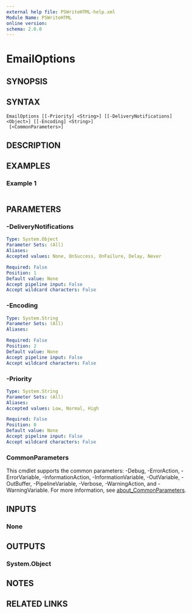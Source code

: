 ```yaml
---
external help file: PSWriteHTML-help.xml
Module Name: PSWriteHTML
online version:
schema: 2.0.0
---
```


# EmailOptions

## SYNOPSIS


## SYNTAX

```
EmailOptions [[-Priority] <String>] [[-DeliveryNotifications] <Object>] [[-Encoding] <String>]
 [<CommonParameters>]
```

## DESCRIPTION


## EXAMPLES

### Example 1
```powershell

```



## PARAMETERS

### -DeliveryNotifications


```yaml
Type: System.Object
Parameter Sets: (All)
Aliases:
Accepted values: None, OnSuccess, OnFailure, Delay, Never

Required: False
Position: 1
Default value: None
Accept pipeline input: False
Accept wildcard characters: False
```

### -Encoding


```yaml
Type: System.String
Parameter Sets: (All)
Aliases:

Required: False
Position: 2
Default value: None
Accept pipeline input: False
Accept wildcard characters: False
```

### -Priority


```yaml
Type: System.String
Parameter Sets: (All)
Aliases:
Accepted values: Low, Normal, High

Required: False
Position: 0
Default value: None
Accept pipeline input: False
Accept wildcard characters: False
```

### CommonParameters
This cmdlet supports the common parameters: -Debug, -ErrorAction, -ErrorVariable, -InformationAction, -InformationVariable, -OutVariable, -OutBuffer, -PipelineVariable, -Verbose, -WarningAction, and -WarningVariable. For more information, see [about_CommonParameters](http://go.microsoft.com/fwlink/?LinkID=113216).

## INPUTS

### None

## OUTPUTS

### System.Object
## NOTES

## RELATED LINKS
